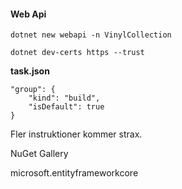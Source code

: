 #### Web Api 
```
dotnet new webapi -n VinylCollection
```

```
dotnet dev-certs https --trust
```

**task.json**

```
"group": {
	"kind": "build",
	"isDefault": true
}
```

Fler instruktioner kommer strax.

NuGet Gallery

microsoft.entityframeworkcore